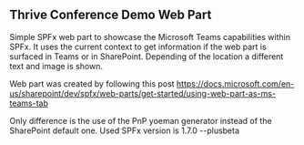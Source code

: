 ## Thrive Conference Demo Web Part

Simple SPFx web part to showcase the Microsoft Teams capabilities within SPFx. It uses the current context to get information if the web part is surfaced in Teams or in SharePoint. Depending of the location a different text and image is shown. 

Web part was created by following this post <https://docs.microsoft.com/en-us/sharepoint/dev/spfx/web-parts/get-started/using-web-part-as-ms-teams-tab> 

Only difference is the use of the PnP yoeman generator instead of the SharePoint default one. Used SPFx version is 1.7.0 --plusbeta

